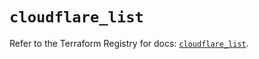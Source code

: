 # `cloudflare_list`

Refer to the Terraform Registry for docs: [`cloudflare_list`](https://registry.terraform.io/providers/cloudflare/cloudflare/5.3.0/docs/resources/list).

